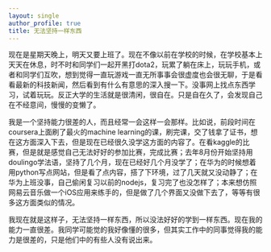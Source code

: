```yaml
---
layout: single
author_profile: true
title: 无法坚持一样东西
---
```

现在是星期天晚上，明天又要上班了。现在不像以前在学校的时候，在学校基本上天天在休息，时不时和同学们一起开黑打dota2，玩累了躺在床上，玩玩手机，或者和同学们互吹，想到觉得一直玩游戏一直无所事事会很虚度也会很无聊，于是看看最新的科技新闻，然后看到有什么有意思的深入搜一下。没事网上找点东西学习，试着玩玩。反正大学的生活就是很清闲，很自在。只是自在久了，会发现自己在不经意间，慢慢的变懒了。

我是一个坚持能力很差的人，而且经常一会这样一会那样。比如说，前段时间在coursera上面刷了最火的machine learning的课，刷完课，交了钱拿了证书，想在这方面深入下去，但是现在已经很久没学这方面的内容了。在看kaggle的比赛，但是就是感觉自己无法好好的参加比赛，完成比赛；去年8月份开始坚持用doulingo学法语，坚持了几个月，现在已经好几个月没学了；在华为的时候想着用python写点网站，但是看了点内容，搭了下环境，过了几天就又没动静了；在华为上班没事，自己偷闲复习以前的nodejs，复习完了也没怎样了；本来想仿照网易云音乐做一个iOS应用来练手的，但是做了几个界面又没做下去了，等等有很多这方面类似的情况。

我现在就是这样子，无法坚持一样东西，所以没法好好的学到一样东西。现在我的能力一直很差。我同学可能觉的我好像懂的很多，但其实工作中的同事觉得我的能力是很差的，只是他们中的有些人没有说出来。
